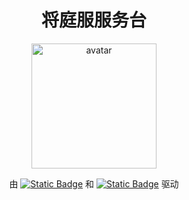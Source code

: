 <h1 align="center"> 将庭服服务台 </h1>
<p align="center">
  <img src="https://github.com/jiangtingdev.png" width="200px" alt="avatar">
</p>
<p align="center">
  由 <a href="https://vuepress.vuejs.org/"><img alt="Static Badge" src="https://img.shields.io/badge/VuePress-2.0.0--rc.19-3eaf7c"></a>
  和 <a href="https://theme-plume.vuejs.press/"><img alt="Static Badge" src="https://img.shields.io/badge/vuepress--theme--plume-1.0.0--rc.130-5086a1"></a>
  驱动
</p>

